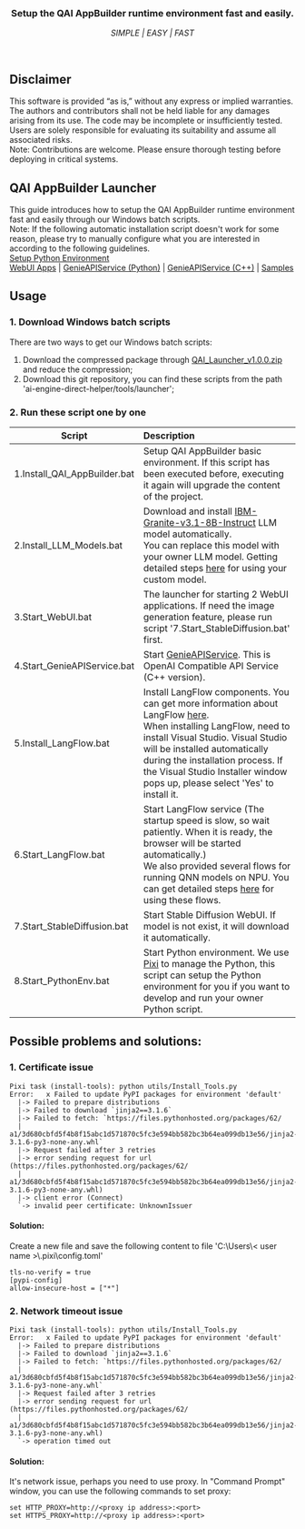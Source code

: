 <br>

<div align="center">
  <h3>Setup the QAI AppBuilder runtime environment fast and easily.</h3>
  <p><i> SIMPLE | EASY | FAST </i></p>
</div>
<br>

## Disclaimer
This software is provided “as is,” without any express or implied warranties. The authors and contributors shall not be held liable for any damages arising from its use. The code may be incomplete or insufficiently tested. Users are solely responsible for evaluating its suitability and assume all associated risks. <br>
Note: Contributions are welcome. Please ensure thorough testing before deploying in critical systems.

## QAI AppBuilder Launcher 
This guide introduces how to setup the QAI AppBuilder runtime environment fast and easily through our Windows batch scripts. <br>
Note: If the following automatic installation script doesn't work for some reason, please try to manually configure what you are interested in according to the following guidelines. <br>
[Setup Python Environment](../../docs/python.md) <br>
[WebUI Apps](../../samples/webui/) | [GenieAPIService (Python)](../../samples/genie/python/) | [GenieAPIService (C++)](../../samples/genie/c++/) | [Samples](../../samples/python/)

## Usage
### 1. Download Windows batch scripts

There are two ways to get our Windows batch scripts:
1. Download the compressed package through [QAI_Launcher_v1.0.0.zip](https://github.com/quic/ai-engine-direct-helper/releases/download/v2.34.0/QAI_Launcher_v1.0.0.zip)  and reduce the compression; <br>
2. Download this git repository, you can find these scripts from the path 'ai-engine-direct-helper/tools/launcher'; <br>

### 2. Run these script one by one

|  Script   | Description  |
|  ----  | :----    |
| 1.Install_QAI_AppBuilder.bat | Setup QAI AppBuilder basic environment. If this script has been executed before, executing it again will upgrade the content of the project. |
| 2.Install_LLM_Models.bat | Download and install [IBM-Granite-v3.1-8B-Instruct](https://aihub.qualcomm.com/compute/models/ibm_granite_v3_1_8b_instruct) LLM model automatically. <br>You can replace this model with your owner LLM model. Getting detailed steps [here](../../samples/genie/python/README.md#setup-custom-model) for using your custom model. |
| 3.Start_WebUI.bat | The launcher for starting 2 WebUI applications. If need the image generation feature, please run script '7.Start_StableDiffusion.bat' first. |
| 4.Start_GenieAPIService.bat | Start [GenieAPIService](../../samples/genie/c++/). This is OpenAI Compatible API Service (C++ version).|
| 5.Install_LangFlow.bat | Install LangFlow components. You can get more information about LangFlow [here](../langflow/). <br>When installing LangFlow, need to install Visual Studio. Visual Studio will be installed automatically during the installation process. If the Visual Studio Installer window pops up, please select 'Yes' to install it.|
| 6.Start_LangFlow.bat | Start LangFlow service (The startup speed is slow, so wait patiently. When it is ready, the browser will be started automatically.)<br> We also provided several flows for running QNN models on NPU. You can get detailed steps [here](https://github.com/quic/ai-engine-direct-helper/tree/main/tools/langflow#using-the-flows) for using these flows. |
| 7.Start_StableDiffusion.bat | Start Stable Diffusion WebUI. If model is not exist, it will download it automatically. |
| 8.Start_PythonEnv.bat | Start Python environment. We use [Pixi](https://pixi.sh/) to manage the Python, this script can setup the Python environment for you if you want to develop and run your owner Python script. |

## Possible problems and solutions:
### 1. Certificate issue
```
Pixi task (install-tools): python utils/Install_Tools.py
Error:   x Failed to update PyPI packages for environment 'default'
  |-> Failed to prepare distributions
  |-> Failed to download `jinja2==3.1.6`
  |-> Failed to fetch: `https://files.pythonhosted.org/packages/62/
  |   a1/3d680cbfd5f4b8f15abc1d571870c5fc3e594bb582bc3b64ea099db13e56/jinja2-3.1.6-py3-none-any.whl`
  |-> Request failed after 3 retries
  |-> error sending request for url (https://files.pythonhosted.org/packages/62/
  |   a1/3d680cbfd5f4b8f15abc1d571870c5fc3e594bb582bc3b64ea099db13e56/jinja2-3.1.6-py3-none-any.whl)
  |-> client error (Connect)
  `-> invalid peer certificate: UnknownIssuer
```

#### Solution: <br>
Create a new file and save the following content to file 'C:\\Users\\< user name >\\.pixi\\config.toml'
```
tls-no-verify = true
[pypi-config]
allow-insecure-host = ["*"]
```

### 2. Network timeout issue
```
Pixi task (install-tools): python utils/Install_Tools.py
Error:   x Failed to update PyPI packages for environment 'default'
  |-> Failed to prepare distributions
  |-> Failed to download `jinja2==3.1.6`
  |-> Failed to fetch: `https://files.pythonhosted.org/packages/62/
  |   a1/3d680cbfd5f4b8f15abc1d571870c5fc3e594bb582bc3b64ea099db13e56/jinja2-3.1.6-py3-none-any.whl`
  |-> Request failed after 3 retries
  |-> error sending request for url (https://files.pythonhosted.org/packages/62/
  |   a1/3d680cbfd5f4b8f15abc1d571870c5fc3e594bb582bc3b64ea099db13e56/jinja2-3.1.6-py3-none-any.whl)
  `-> operation timed out
```

#### Solution: <br>
It's network issue, perhaps you need to use proxy. In "Command Prompt" window, you can use the following commands to set proxy:
```
set HTTP_PROXY=http://<proxy ip address>:<port>
set HTTPS_PROXY=http://<proxy ip address>:<port>
```
